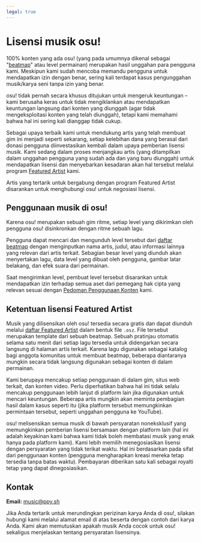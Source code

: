 ```yaml
---
legal: true
---
```


# Lisensi musik osu!

100% konten yang ada osu! (yang pada umumnya dikenal sebagai "[beatmap](/wiki/Beatmap)" atau level permainan) merupakan hasil unggahan para pengguna kami. Meskipun kami sudah mencoba memandu pengguna untuk mendapatkan izin dengan benar, sering kali terdapat kasus pengunggahan musik/karya seni tanpa izin yang benar.

osu! tidak pernah secara khusus ditujukan untuk mengeruk keuntungan – kami berusaha keras untuk tidak mengiklankan atau mendapatkan keuntungan langsung dari konten yang diunggah (agar tidak mengeksploitasi konten yang telah diunggah), tetapi kami memahami bahwa hal ini sering kali dianggap tidak cukup.

Sebagai upaya terbaik kami untuk mendukung artis yang telah membuat gim ini menjadi seperti sekarang, setiap kelebihan dana yang berasal dari donasi pengguna diinvestasikan kembali dalam upaya pemberian lisensi musik. Kami sedang dalam proses menjangkau artis (yang ditampilkan dalam unggahan pengguna yang sudah ada dan yang baru diunggah) untuk mendapatkan lisensi dan menyebarkan kesadaran akan hal tersebut melalui program [Featured Artist](/wiki/Featured_Artists) kami.

Artis yang tertarik untuk bergabung dengan program Featured Artist disarankan untuk menghubungi osu! untuk negosiasi lisensi.

## Penggunaan musik di osu!

Karena osu! merupakan sebuah gim ritme, setiap level yang dikirimkan oleh pengguna osu! disinkronkan dengan ritme sebuah lagu.

Pengguna dapat mencari dan mengunduh level tersebut dari [daftar beatmap](https://osu.ppy.sh/beatmapsets) dengan menginputkan nama artis, judul, atau informasi lainnya yang relevan dari artis terkait. Sebagian besar level yang diunduh akan menyertakan lagu, data level yang dibuat oleh pengguna, gambar latar belakang, dan efek suara dari permainan.

Saat mengirimkan level, pembuat level tersebut disarankan untuk mendapatkan izin terhadap semua aset dari pemegang hak cipta yang relevan sesuai dengan [Pedoman Penggunaan Konten](/wiki/Rules/Content_Usage_Guidelines) kami.

## Ketentuan lisensi Featured Artist

Musik yang dilisensikan oleh osu! tersedia secara gratis dan dapat diunduh melalui [daftar Featured Artist](https://osu.ppy.sh/beatmaps/artists) dalam bentuk file `.osz`. File tersebut merupakan template dari sebuah beatmap. Sebuah pratinjau otomatis selama satu menit dari setiap lagu tersedia untuk didengarkan secara langsung di halaman artis terkait. Karena lagu digunakan sebagai katalog bagi anggota komunitas untuk membuat beatmap, beberapa diantaranya mungkin secara tidak langsung digunakan sebagai konten di dalam permainan.

Kami berupaya mencakup setiap penggunaan di dalam gim, situs web terkait, dan konten video. Perlu diperhatikan bahwa hal ini tidak selalu mencakup penggunaan lebih lanjut di platform lain jika digunakan untuk mencari keuntungan. Beberapa artis mungkin akan meminta pembagian hasil dalam kasus seperti itu (jika platform tersebut memungkinkan permintaan tersebut, seperti unggahan pengguna ke YouTube).

osu! melisensikan semua musik di bawah persyaratan noneksklusif yang memungkinkan pemberian lisensi bersamaan dengan platform lain (hal ini adalah keyakinan kami bahwa kami tidak boleh membatasi musik yang enak hanya pada platform kami). Kami lebih memilih menegosiasikan lisensi dengan persyaratan yang tidak terikat waktu. Hal ini berdasarkan pada sifat dari penggunaan konten (pengguna mengharapkan kreasi mereka tetap tersedia tanpa batas waktu). Pembayaran diberikan satu kali sebagai royalti tetap yang dapat dinegosiasikan.

## Kontak

**Email:** [music@ppy.sh](mailto:music@ppy.sh)

Jika Anda tertarik untuk merundingkan perizinan karya Anda di osu!, silakan hubungi kami melalui alamat email di atas beserta dengan contoh dari karya Anda. Kami akan memutuskan apakah musik Anda cocok untuk osu! sekaligus menjelaskan tentang persyaratan lisensinya.
